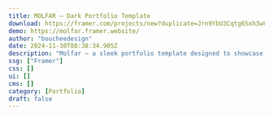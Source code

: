 ```yaml
---
title: MOLFAR — Dark Portfolio Template
download: https://framer.com/projects/new?duplicate=Jrn9YbU3Cqtg6Sxh3wFC&via=boucheedesign&duplicateType=siteTemplate
demo: https://molfar.framer.website/
author: "boucheedesign"
date: 2024-11-30T08:38:34.905Z
description: "Molfar – a sleek portfolio template designed to showcase your creative projects in a modern and elegant way. Whether you're a designer, artist, photographer, or developer, Molfar brings your creative vision to life."
ssg: ["Framer"]
css: []
ui: []
cms: []
category: [Portfolio]
draft: false
---
```

